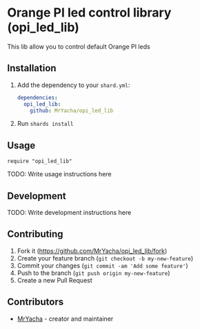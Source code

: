 # Orange PI led control library (opi_led_lib)

This lib allow you to control default Orange PI leds

## Installation

1. Add the dependency to your `shard.yml`:

   ```yaml
   dependencies:
     opi_led_lib:
       github: MrYacha/opi_led_lib
   ```

2. Run `shards install`

## Usage

```crystal
require "opi_led_lib"
```

TODO: Write usage instructions here

## Development

TODO: Write development instructions here

## Contributing

1. Fork it (<https://github.com/MrYacha/opi_led_lib/fork>)
2. Create your feature branch (`git checkout -b my-new-feature`)
3. Commit your changes (`git commit -am 'Add some feature'`)
4. Push to the branch (`git push origin my-new-feature`)
5. Create a new Pull Request

## Contributors

- [MrYacha](https://github.com/MrYacha) - creator and maintainer

